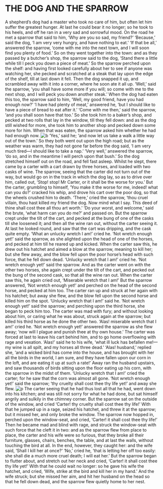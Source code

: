 # THE DOG AND THE SPARROW

A shepherd’s dog had a master who took no care of him, but often let him suffer the greatest hunger. At last he could bear it no longer; so he took to his heels, and off he ran in a very sad and sorrowful mood. On the road he met a sparrow that said to him, ‘Why are you so sad, my friend?’ ‘Because,’ said the dog, ‘I am very very hungry, and have nothing to eat.’ ‘If that be all,’ answered the sparrow, ‘come with me into the next town, and I will soon find you plenty of food.’ So on they went together into the town: and as they passed by a butcher’s shop, the sparrow said to the dog, ‘Stand there a little while till I peck you down a piece of meat.’ So the sparrow perched upon the shelf: and having first looked carefully about her to see if anyone was watching her, she pecked and scratched at a steak that lay upon the edge of the shelf, till at last down it fell. Then the dog snapped it up, and scrambled away with it into a corner, where he soon ate it all up. ‘Well,’ said the sparrow, ‘you shall have some more if you will; so come with me to the next shop, and I will peck you down another steak.’ When the dog had eaten this too, the sparrow said to him, ‘Well, my good friend, have you had enough now?’ ‘I have had plenty of meat,’ answered he, ‘but I should like to have a piece of bread to eat after it.’ ‘Come with me then,’ said the sparrow, ‘and you shall soon have that too.’ So she took him to a baker’s shop, and pecked at two rolls that lay in the window, till they fell down: and as the dog still wished for more, she took him to another shop and pecked down some more for him. When that was eaten, the sparrow asked him whether he had had enough now. 
![b](https://image.winudf.com/v2/image/Y29tLnNnbS5yYWlud2FsbHBhcGVyX3NjcmVlbnNob3RzXzRfYjQwYjY3NWY/screen-3.jpg?fakeurl=1&type=.jpg)
‘Yes,’ said he; ‘and now let us take a walk a little way out of the town.’ So they both went out upon the high road; but as the weather was warm, they had not gone far before the dog said, ‘I am very much tired—I should like to take a nap.’ ‘Very well,’ answered the sparrow, ‘do so, and in the meantime I will perch upon that bush.’ So the dog stretched himself out on the road, and fell fast asleep. Whilst he slept, there came by a carter with a cart drawn by three horses, and loaded with two casks of wine. The sparrow, seeing that the carter did not turn out of the way, but would go on in the track in which the dog lay, so as to drive over him, called out, ‘Stop! stop! Mr Carter, or it shall be the worse for you.’ But the carter, grumbling to himself, ‘You make it the worse for me, indeed! what can you do?’ cracked his whip, and drove his cart over the poor dog, so that the wheels crushed him to death. ‘There,’ cried the sparrow, ‘thou cruel villain, thou hast killed my friend the dog. Now mind what I say. This deed of thine shall cost thee all thou art worth.’ ‘Do your worst, and welcome,’ said the brute, ‘what harm can you do me?’ and passed on. But the sparrow crept under the tilt of the cart, and pecked at the bung of one of the casks till she loosened it; and then all the wine ran out, without the carter seeing it. At last he looked round, and saw that the cart was dripping, and the cask quite empty. ‘What an unlucky wretch I am!’ cried he. ‘Not wretch enough yet!’ said the sparrow, as she alighted upon the head of one of the horses, and pecked at him till he reared up and kicked. When the carter saw this, he drew out his hatchet and aimed a blow at the sparrow, meaning to kill her; but she flew away, and the blow fell upon the poor horse’s head with such force, that he fell down dead. ‘Unlucky wretch that I am!’ cried he. ‘Not wretch enough yet!’ said the sparrow. And as the carter went on with the other two horses, she again crept under the tilt of the cart, and pecked out the bung of the second cask, so that all the wine ran out. When the carter saw this, he again cried out, ‘Miserable wretch that I am!’ But the sparrow answered, ‘Not wretch enough yet!’ and perched on the head of the second horse, and pecked at him too. The carter ran up and struck at her again with his hatchet; but away she flew, and the blow fell upon the second horse and killed him on the spot. ‘Unlucky wretch that I am!’ said he. ‘Not wretch enough yet!’ said the sparrow; and perching upon the third horse, she began to peck him too. The carter was mad with fury; and without looking about him, or caring what he was about, struck again at the sparrow; but killed his third horse as he done the other two. ‘Alas! miserable wretch that I am!’ cried he. ‘Not wretch enough yet!’ answered the sparrow as she flew away; ‘now will I plague and punish thee at thy own house.’ The carter was forced at last to leave his cart behind him, and to go home overflowing with rage and vexation. ‘Alas!’ said he to his wife, ‘what ill luck has befallen me!—my wine is all spilt, and my horses all three dead.’ ‘Alas! husband,’ replied she, ‘and a wicked bird has come into the house, and has brought with her all the birds in the world, I am sure, and they have fallen upon our corn in the loft, and are eating it up at such a rate!’ Away ran the husband upstairs, and saw thousands of birds sitting upon the floor eating up his corn, with the sparrow in the midst of them. ‘Unlucky wretch that I am!’ cried the carter; for he saw that the corn was almost all gone. ‘Not wretch enough yet!’ said the sparrow; ‘thy cruelty shall cost thee thy life yet!’ and away she flew.
![p](https://s7d2.scene7.com/is/image/TWCNews/rain_showers_jpg)
The carter seeing that he had thus lost all that he had, went down into his kitchen; and was still not sorry for what he had done, but sat himself angrily and sulkily in the chimney corner. But the sparrow sat on the outside of the window, and cried ‘Carter! thy cruelty shall cost thee thy life!’ With that he jumped up in a rage, seized his hatchet, and threw it at the sparrow; but it missed her, and only broke the window. The sparrow now hopped in, perched upon the window-seat, and cried, ‘Carter! it shall cost thee thy life!’ Then he became mad and blind with rage, and struck the window-seat with such force that he cleft it in two: and as the sparrow flew from place to place, the carter and his wife were so furious, that they broke all their furniture, glasses, chairs, benches, the table, and at last the walls, without touching the bird at all. In the end, however, they caught her: and the wife said, ‘Shall I kill her at once?’ ‘No,’ cried he, ‘that is letting her off too easily: she shall die a much more cruel death; I will eat her.’ But the sparrow began to flutter about, and stretch out her neck and cried, ‘Carter! it shall cost thee thy life yet!’ With that he could wait no longer: so he gave his wife the hatchet, and cried, ‘Wife, strike at the bird and kill her in my hand.’ And the wife struck; but she missed her aim, and hit her husband on the head so that he fell down dead, and the sparrow flew quietly home to her nest.
